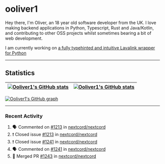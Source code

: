 # ooliver1

Hey there, I'm Oliver, an 18 year old software developer from the UK. I love making backend applications in Python, Typescript, Rust and Java/Kotlin, and contributing to other OSS projects whilst sometimes bearing a bit of web development.

I am currently working on [a fully typehinted and intuitive Lavalink wrapper for Python](https://github.com/ooliver1/mafic)

---

## Statistics

| <a href="https://github.com/anuraghazra/github-readme-stats"><img src="https://github-readme-stats.ooliver1.vercel.app/api/?username=ooliver1&theme=midnight-purple&show_icons=true&hide_border=true&show_private=true&include_all_commits=true&show_total_reviews=true" alt="Ooliver1's GitHub stats" align="center" /></a> | <a href="https://github.com/anuraghazra/github-readme-stats"><img src="https://github-readme-stats.vercel.app/api/top-langs?username=ooliver1&theme=midnight-purple&count_private=true&exclude_repo=obsidi&layout=compact&langs_count=10&hide_border=true" alt="Ooliver1's GitHub stats" align="center" /></a> |
| ----------------------------------------------------------------------------------------------------------------------------------------------------------------------------------------------------------------------------------------------------------------------------------------------------- | ----------------------------------------------------------------------------------------------------------------------------------------------------------------------------------------------------------------------------------------------------------------------------------------------------------------------- |

[![Ooliver1's GitHub graph](https://github-readme-activity-graph.vercel.app/graph?username=ooliver1&bg_color=000000&color=9745f5&line=9745f5&point=FFFFFF&hide_border=true)](https://github.com/ashutosh00710/github-readme-activity-graph)

---

### Recent Activity

<!--START_SECTION:activity-->
1. 🗣 Commented on [#1213](https://github.com/nextcord/nextcord/issues/1213) in [nextcord/nextcord](https://github.com/nextcord/nextcord)
2. ❗️ Closed issue [#1213](https://github.com/nextcord/nextcord/issues/1213) in [nextcord/nextcord](https://github.com/nextcord/nextcord)
3. ❗️ Closed issue [#1241](https://github.com/nextcord/nextcord/issues/1241) in [nextcord/nextcord](https://github.com/nextcord/nextcord)
4. 🗣 Commented on [#1241](https://github.com/nextcord/nextcord/issues/1241) in [nextcord/nextcord](https://github.com/nextcord/nextcord)
5. 🎉 Merged PR [#1243](https://github.com/nextcord/nextcord/pull/1243) in [nextcord/nextcord](https://github.com/nextcord/nextcord)
<!--END_SECTION:activity-->
